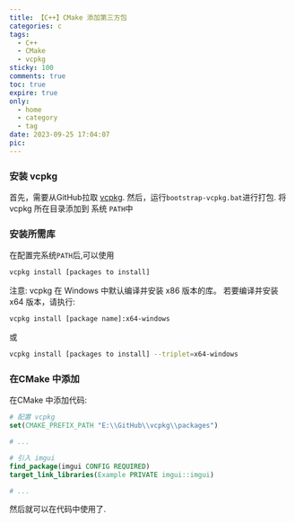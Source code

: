 ```yaml
---
title: 【C++】CMake 添加第三方包
categories: c
tags:
  - C++
  - CMake
  - vcpkg
sticky: 100
comments: true
toc: true
expire: true
only:
  - home
  - category
  - tag
date: 2023-09-25 17:04:07
pic:
---
```


### 安装 vcpkg

首先，需要从GitHub拉取 [vcpkg](https://github.com/Microsoft/vcpkg).
然后，运行`bootstrap-vcpkg.bat`进行打包.
将 vcpkg 所在目录添加到 系统 `PATH`中


### 安装所需库

在配置完系统`PATH`后,可以使用
```sh
vcpkg install [packages to install]
```

注意: vcpkg 在 Windows 中默认编译并安装 x86 版本的库。 若要编译并安装 x64 版本，请执行:
```sh
vcpkg install [package name]:x64-windows
```
或
```sh
vcpkg install [packages to install] --triplet=x64-windows
```

### 在CMake 中添加

在CMake 中添加代码:
```cmake
# 配置 vcpkg
set(CMAKE_PREFIX_PATH "E:\\GitHub\\vcpkg\\packages")

# ...

# 引入 imgui
find_package(imgui CONFIG REQUIRED)
target_link_libraries(Example PRIVATE imgui::imgui)

# ...
```

然后就可以在代码中使用了.
